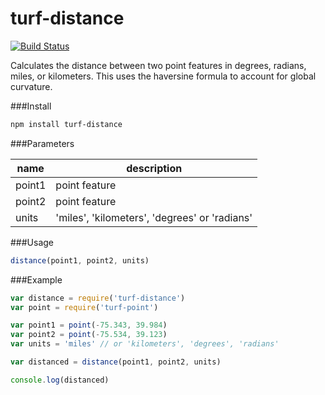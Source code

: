 turf-distance
=============
[![Build Status](https://travis-ci.org/Turfjs/turf-distance.svg?branch=master)](https://travis-ci.org/Turfjs/turf-distance)

Calculates the distance between two point features in degrees, radians, miles, or kilometers. This uses the haversine formula to account for global curvature.

###Install

```sh
npm install turf-distance
```

###Parameters

|name|description|
|---|---|
|point1|point feature|
|point2|point feature|
|units|'miles', 'kilometers', 'degrees' or 'radians'|

###Usage

```js
distance(point1, point2, units)
```

###Example

```javascript
var distance = require('turf-distance')
var point = require('turf-point')

var point1 = point(-75.343, 39.984)
var point2 = point(-75.534, 39.123)
var units = 'miles' // or 'kilometers', 'degrees', 'radians'

var distanced = distance(point1, point2, units)

console.log(distanced)
```
